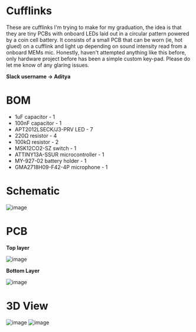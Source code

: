 # Cufflinks
 
These are cufflinks I'm trying to make for my graduation, the idea is that they are tiny PCBs with onboard LEDs laid out in a circular pattern powered by a coin cell battery. It consists of a small PCB that can be worn (ie, hot glued) on a cufflink and light up depending on sound intensity read from a onboard MEMs mic. Honestly, haven't attempted anything like this before, only hardware project before has been a simple custom key-pad. Please do let me know of any glaring issues. 

**Slack username -> Aditya**

# BOM
- 1uF capacitor - 1
- 100nF capacitor - 1
- APT2012LSECK/J3-PRV LED - 7
- 220Ω resistor - 4
- 100kΩ resistor - 2
- MSK12CO2-SZ switch - 1
- ATTINY13A-SSUR microcontroller - 1
- MY-927-02 battery holder - 1
- GMA2718H09-F42-4P microphone - 1

# Schematic
![image](https://github.com/user-attachments/assets/a0eb0589-96ed-41a5-a14b-768dfc088d14)
# PCB 

**Top layer**

![image](https://github.com/user-attachments/assets/20a765aa-a6d5-40d1-a662-1e932aa21814)

**Bottom Layer**

![image](https://github.com/user-attachments/assets/e23d32e5-9f1c-4169-b81e-09f4846044bd)

# 3D View

![image](https://github.com/user-attachments/assets/b5fae30b-3db0-47c6-9f0a-0da7fded8107)
![image](https://github.com/user-attachments/assets/ee0eacc1-796e-4668-b060-fc5dc5fcd8bd)
